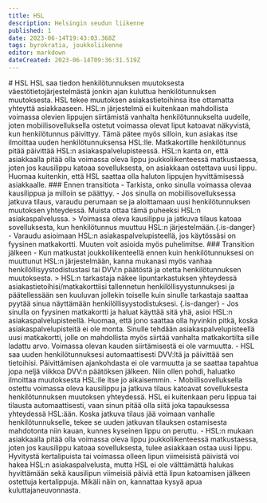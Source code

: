 ```yaml
---
title: HSL
description: Helsingin seudun liikenne
published: 1
date: 2023-06-14T19:43:03.368Z
tags: byrokratia, joukkoliikenne
editor: markdown
dateCreated: 2023-06-14T09:36:31.519Z
---
```


\# HSL HSL saa tiedon henkilötunnuksen muutoksesta väestötietojärjestelmästä jonkin ajan kuluttua henkilötunnuksen muutoksesta. HSL tekee muutoksen asiakastietoihinsa itse ottamatta yhteyttä asiakkaaseen. HSL:n järjestelmä ei kuitenkaan mahdollista voimassa olevien lippujen siirtämistä vanhalta henkilötunnukselta uudelle, joten mobiilisovelluksella ostetut voimassa olevat liput katoavat näkyvistä, kun henkilötunnus päivittyy. Tämä pätee myös silloin, kun asiakas itse ilmoittaa uuden henkilötunnuksensa HSL:lle. Matkakortille henkilötunnus pitää päivittää HSL:n asiakaspalvelupisteessä. HSL:n kanta on, että asiakkaalla pitää olla voimassa oleva lippu joukkoliikenteessä matkustaessa, joten jos kausilippu katoaa sovelluksesta, on asiakkaan ostettava uusi lippu. Huomaa kuitenkin, että HSL saattaa olla haluton lippujen hyvittämisessä asiakkaalle. ### Ennen transitiota - Tarkista, onko sinulla voimassa olevaa kausilippua ja milloin se päättyy. - Jos sinulla on mobiilisovelluksessa jatkuva tilaus, varaudu perumaan se ja aloittamaan uusi henkilötunnuksen muutoksen yhteydessä. Muista ottaa tämä puheeksi HSL:n asiakaspalvelussa. > Voimassa oleva kausilippu ja jatkuva tilaus katoaa sovelluksesta, kun henkilötunnus muuttuu HSL:n järjestelmään.{.is-danger} - Varaudu asioimaan HSL:n asiakaspalvelupisteellä, jos käytössäsi on fyysinen matkakortti. Muuten voit asioida myös puhelimitse. ### Transition jälkeen - Kun matkustat joukkoliikenteellä ennen kuin henkilötunnuksesi on muuttunut HSL:n järjestelmään, kanna mukanasi myös vanhaa henkilöllisyystodistustasi tai DVV:n päätöstä ja otetta henkilötunnuksen muutoksesta. > HSL:n tarkastaja näkee lipuntarkastuksen yhteydessä asiakastietoihisi/matkakorttiisi tallennetun henkilöllisyystunnuksesi ja päätellessään sen kuuluvan jollekin toiselle kuin sinulle tarkastaja saattaa pyytää sinua näyttämään henkilöllisyystodistuksesi. {.is-danger} - Jos sinulla on fyysinen matkakortti ja haluat käyttää sitä yhä, asioi HSL:n asiakaspalvelupisteellä. Huomaa, että jono saattaa olla hyvinkin pitkä, koska asiakaspalvelupisteitä ei ole monta. Sinulle tehdään asiakaspalvelupisteellä uusi matkakortti, jolle on mahdollista myös siirtää vanhalta matkakortilta sille ladattu arvo. Voimassa olevan kauden siirtämisestä ei ole varmuutta. - HSL saa uuden henkilötunnuksesi automaattisesti DVV:ltä ja päivittää sen tietoihisi. Päivittämisen ajankohdasta ei ole varmuutta ja se saattaa tapahtua jopa neljä viikkoa DVV:n päätöksen jälkeen. Niin ollen pohdi, haluatko ilmoittaa muutoksesta HSL:lle itse jo aikaisemmin. - Mobiilisovelluksella ostettu voimassa oleva kausilippu ja jatkuva tilaus katoavat sovelluksesta henkilötunnuksen muutoksen yhteydessä. HSL ei kuitenkaan peru lippua tai tilausta automaattisesti, vaan sinun pitää olla siitä joka tapauksessa yhteydessä HSL:ään. Koska jatkuva tilaus jää voimaan vanhalle henkilötunnukselle, tekee se uuden jatkuvan tilauksen ostamisesta mahdotonta niin kauan, kunnes kyseinen lippu on peruttu. - HSL:n mukaan asiakkaalla pitää olla voimassa oleva lippu joukkoliikenteessä matkustaessa, joten jos kausilippu katoaa sovelluksesta, tulee asiakkaan ostaa uusi lippu. Hyvitystä kertalipuista tai voimassa olleen lipun viimeisistä päivistä voi hakea HSL:n asiakaspalvelusta, mutta HSL ei ole välttämättä halukas hyvittämään sekä kausilipun viimeisiä päiviä että lipun katoamisen jälkeen ostettuja kertalippuja. Mikäli näin on, kannattaa kysyä apua kuluttajaneuvonnasta.